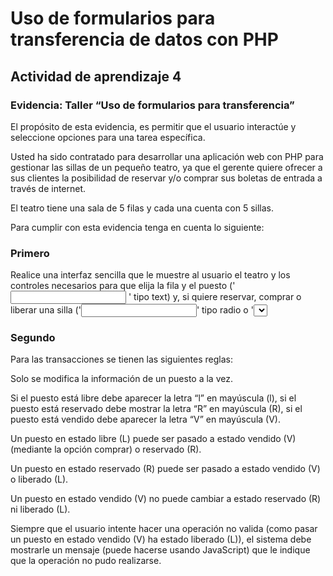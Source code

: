 # Uso de formularios para transferencia de datos con PHP
 
## Actividad de aprendizaje 4
### Evidencia: Taller “Uso de formularios para transferencia”

El propósito de esta evidencia, es permitir que el usuario interactúe y seleccione opciones para una tarea específica.

Usted ha sido contratado para desarrollar una aplicación web con PHP para gestionar las sillas de un pequeño teatro, ya que el gerente quiere ofrecer a sus clientes la posibilidad de reservar y/o comprar sus boletas de entrada a través de internet.

El teatro tiene una sala de 5 filas y cada una cuenta con 5 sillas.

Para cumplir con esta evidencia tenga en cuenta lo siguiente:

 ### Primero
Realice una interfaz sencilla que le muestre al usuario el teatro y los controles necesarios para que elija la fila y el puesto ('<input> ' tipo text) y, si quiere reservar, comprar o liberar una silla ('<input>' tipo radio o '<select>').

### Segundo
Para las transacciones se tienen las siguientes reglas:
 
Solo se modifica la información de un puesto a la vez.

Si el puesto está libre debe aparecer la letra “l” en mayúscula (l), si el puesto está reservado debe mostrar la letra “R” en mayúscula (R), si el puesto está vendido debe aparecer la letra “V” en mayúscula (V).

Un puesto en estado libre (L) puede ser pasado a estado vendido (V) (mediante la opción comprar) o reservado (R).

Un puesto en estado reservado (R) puede ser pasado a estado vendido (V) o liberado (L).

Un puesto en estado vendido (V) no puede cambiar a estado reservado (R) ni liberado (L).

Siempre que el usuario intente hacer una operación no valida (como pasar un puesto en estado vendido (V) ha estado liberado (L)), el sistema debe mostrarle un mensaje (puede hacerse usando JavaScript) que le indique que la operación no pudo realizarse.
